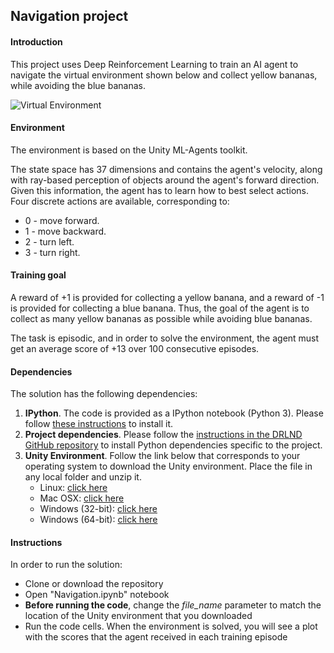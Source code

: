 ## Navigation project

#### Introduction

This project uses Deep Reinforcement Learning to train an AI agent to navigate the virtual environment shown below and collect yellow bananas, while avoiding the blue bananas.

![Virtual Environment](https://github.com/christos-pan/deep-reinforcement-learning/blob/master/Navigation/navigation-virtual-world.gif)

#### Environment

The environment is based on the Unity ML-Agents toolkit.

The state space has 37 dimensions and contains the agent's velocity, along with ray-based perception of objects around the agent's forward direction. Given this information, the agent has to learn how to best select actions. Four discrete actions are available, corresponding to:
* 0 - move forward.
* 1 - move backward.
* 2 - turn left.
* 3 - turn right.

#### Training goal

A reward of +1 is provided for collecting a yellow banana, and a reward of -1 is provided for collecting a blue banana. Thus, the goal of the agent is to collect as many yellow bananas as possible while avoiding blue bananas.

The task is episodic, and in order to solve the environment, the agent must get an average score of +13 over 100 consecutive episodes.

#### Dependencies

The solution has the following dependencies:
1. **IPython**. The code is provided as a IPython notebook (Python 3). Please follow [these instructions](https://ipython.org/install.html) to install it. 
2. **Project dependencies**. Please follow the [instructions in the DRLND GitHub repository](https://github.com/udacity/deep-reinforcement-learning#dependencies) to install Python dependencies specific to the project.
3. **Unity Environment**. Follow the link below that corresponds to your operating system to download the Unity environment. Place the file in any local folder and unzip it.
    * Linux: [click here](https://s3-us-west-1.amazonaws.com/udacity-drlnd/P1/Banana/Banana_Linux.zip) 
    * Mac OSX: [click here](https://s3-us-west-1.amazonaws.com/udacity-drlnd/P1/Banana/Banana.app.zip) 
    * Windows (32-bit): [click here](https://s3-us-west-1.amazonaws.com/udacity-drlnd/P1/Banana/Banana_Windows_x86.zip) 
    * Windows (64-bit): [click here](https://s3-us-west-1.amazonaws.com/udacity-drlnd/P1/Banana/Banana_Windows_x86_64.zip)

#### Instructions

In order to run the solution:
* Clone or download the repository
* Open "Navigation.ipynb" notebook
* **Before running the code**, change the *file_name* parameter to match the location of the Unity environment that you downloaded
* Run the code cells. When the environment is solved, you will see a plot with the scores that the agent received in each training episode 
